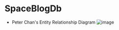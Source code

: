 # SpaceBlogDb

- Peter Chan's Entity Relationship Diagram
![image](https://github.com/rafaself/c-sharp-entity-framework-database-modeling-spaceblog/assets/158755880/fcf5f3a5-3ee5-4a83-8d96-ec597bfb8856)

